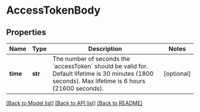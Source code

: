 # AccessTokenBody

## Properties
Name | Type | Description | Notes
------------ | ------------- | ------------- | -------------
**time** | **str** | The number of seconds the &#x60;accessToken&#x60; should be valid for. Default lifetime is 30 minutes (1800 seconds). Max lifetime is 6 hours (21600 seconds). | [optional] 

[[Back to Model list]](../README.md#documentation-for-models) [[Back to API list]](../README.md#documentation-for-api-endpoints) [[Back to README]](../README.md)

